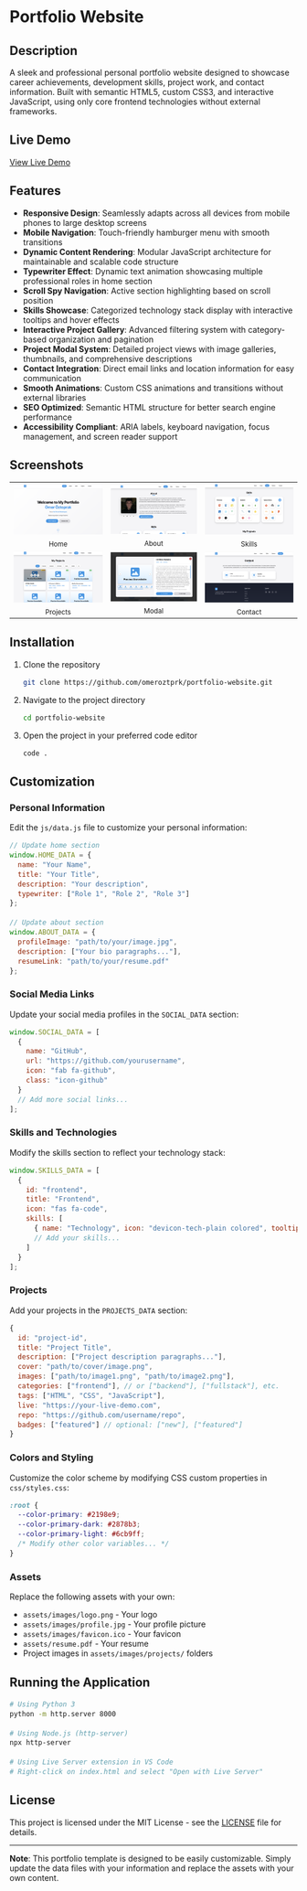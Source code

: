 # Portfolio Website

## Description

A sleek and professional personal portfolio website designed to showcase career achievements, development skills, project work, and contact information. Built with semantic HTML5, custom CSS3, and interactive JavaScript, using only core frontend technologies without external frameworks.

## Live Demo

[View Live Demo](https://omeroztprk.github.io)

## Features

- **Responsive Design**: Seamlessly adapts across all devices from mobile phones to large desktop screens
- **Mobile Navigation**: Touch-friendly hamburger menu with smooth transitions
- **Dynamic Content Rendering**: Modular JavaScript architecture for maintainable and scalable code structure
- **Typewriter Effect**: Dynamic text animation showcasing multiple professional roles in home section
- **Scroll Spy Navigation**: Active section highlighting based on scroll position
- **Skills Showcase**: Categorized technology stack display with interactive tooltips and hover effects
- **Interactive Project Gallery**: Advanced filtering system with category-based organization and pagination
- **Project Modal System**: Detailed project views with image galleries, thumbnails, and comprehensive descriptions
- **Contact Integration**: Direct email links and location information for easy communication
- **Smooth Animations**: Custom CSS animations and transitions without external libraries
- **SEO Optimized**: Semantic HTML structure for better search engine performance
- **Accessibility Compliant**: ARIA labels, keyboard navigation, focus management, and screen reader support

## Screenshots

<table>
  <tr>
    <td align="center">
      <a href="assets/images/screenshots/home.png">
        <img src="assets/images/screenshots/home.png" alt="Home" width="260">
      </a><br/><sub>Home</sub>
    </td>
    <td align="center">
      <a href="assets/images/screenshots/about.png">
        <img src="assets/images/screenshots/about.png" alt="About" width="260">
      </a><br/><sub>About</sub>
    </td>
    <td align="center">
      <a href="assets/images/screenshots/skills.png">
        <img src="assets/images/screenshots/skills.png" alt="Skills" width="260">
      </a><br/><sub>Skills</sub>
    </td>
  </tr>
  <tr>
    <td align="center">
      <a href="assets/images/screenshots/projects.png">
        <img src="assets/images/screenshots/projects.png" alt="Projects" width="260">
      </a><br/><sub>Projects</sub>
    </td>
    <td align="center">
      <a href="assets/images/screenshots/modal.png">
        <img src="assets/images/screenshots/modal.png" alt="Modal" width="260">
      </a><br/><sub>Modal</sub>
    </td>
    <td align="center">
      <a href="assets/images/screenshots/contact.png">
        <img src="assets/images/screenshots/contact.png" alt="Contact" width="260">
      </a><br/><sub>Contact</sub>
    </td>
  </tr>
</table>

## Installation

1. Clone the repository
    ```bash
    git clone https://github.com/omeroztprk/portfolio-website.git
    ```

2. Navigate to the project directory
    ```bash
    cd portfolio-website
    ```

3. Open the project in your preferred code editor
    ```bash
    code .
    ```

## Customization

### Personal Information
Edit the `js/data.js` file to customize your personal information:

```javascript
// Update home section
window.HOME_DATA = {
  name: "Your Name",
  title: "Your Title",
  description: "Your description",
  typewriter: ["Role 1", "Role 2", "Role 3"]
};

// Update about section
window.ABOUT_DATA = {
  profileImage: "path/to/your/image.jpg",
  description: ["Your bio paragraphs..."],
  resumeLink: "path/to/your/resume.pdf"
};
```

### Social Media Links
Update your social media profiles in the `SOCIAL_DATA` section:

```javascript
window.SOCIAL_DATA = [
  {
    name: "GitHub",
    url: "https://github.com/yourusername",
    icon: "fab fa-github",
    class: "icon-github"
  }
  // Add more social links...
];
```

### Skills and Technologies
Modify the skills section to reflect your technology stack:

```javascript
window.SKILLS_DATA = [
  {
    id: "frontend",
    title: "Frontend",
    icon: "fas fa-code",
    skills: [
      { name: "Technology", icon: "devicon-tech-plain colored", tooltip: "Technology" }
      // Add your skills...
    ]
  }
];
```

### Projects
Add your projects in the `PROJECTS_DATA` section:

```javascript
{
  id: "project-id",
  title: "Project Title",
  description: ["Project description paragraphs..."],
  cover: "path/to/cover/image.png",
  images: ["path/to/image1.png", "path/to/image2.png"],
  categories: ["frontend"], // or ["backend"], ["fullstack"], etc.
  tags: ["HTML", "CSS", "JavaScript"],
  live: "https://your-live-demo.com",
  repo: "https://github.com/username/repo",
  badges: ["featured"] // optional: ["new"], ["featured"]
}
```

### Colors and Styling
Customize the color scheme by modifying CSS custom properties in `css/styles.css`:

```css
:root {
  --color-primary: #2198e9;
  --color-primary-dark: #2878b3;
  --color-primary-light: #6cb9ff;
  /* Modify other color variables... */
}
```

### Assets
Replace the following assets with your own:
- `assets/images/logo.png` - Your logo
- `assets/images/profile.jpg` - Your profile picture
- `assets/images/favicon.ico` - Your favicon
- `assets/resume.pdf` - Your resume
- Project images in `assets/images/projects/` folders

## Running the Application

```bash
# Using Python 3
python -m http.server 8000

# Using Node.js (http-server)
npx http-server

# Using Live Server extension in VS Code
# Right-click on index.html and select "Open with Live Server"
```

## License

This project is licensed under the MIT License - see the [LICENSE](LICENSE) file for details.

---

**Note**: This portfolio template is designed to be easily customizable. Simply update the data files with your information and replace the assets with your own content.